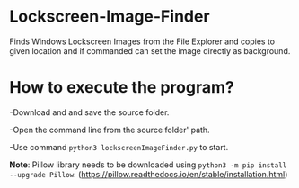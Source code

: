 # Lockscreen-Image-Finder
Finds Windows Lockscreen Images from the File Explorer and copies to given location and if commanded can set the image directly as background.

# How to execute the program?
-Download and and save the source folder.

-Open the command line from the source folder' path.

-Use command <code>python3 lockscreenImageFinder.py</code> to start.

**Note**: Pillow library needs to be downloaded using <code>python3 -m pip install --upgrade Pillow</code>. (https://pillow.readthedocs.io/en/stable/installation.html)

